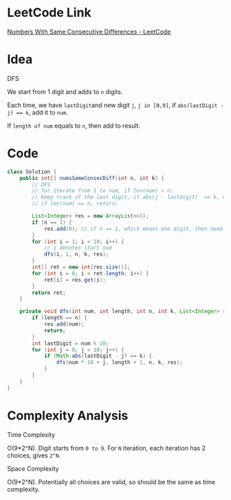 # LeetCode Link

[Numbers With Same Consecutive Differences - LeetCode](https://leetcode.com/problems/numbers-with-same-consecutive-differences/)

# Idea

DFS

We start from 1 digit and adds to `n` digits.

Each time, we have `lastDigit`and new digit `j`, `j in [0,9]`, if `abs(lastDigit - j) == k`, add it to `num`.

If `length of num` equals to `n`, then add to result.

# Code

```java
class Solution {
    public int[] numsSameConsecDiff(int n, int k) {
        // DFS
        // for iterate from 1 to num, if len(num) < n;
        // Keep track of the last digit, if abs(j - lastdigit)  == k, num = num * 10 + j;
        // if len(num) == n, return;

        List<Integer> res = new ArrayList<>();
        if (n == 1) {
            res.add(0); // if n == 1, which means one digit, then need add 0.
        }
        for (int i = 1; i < 10; i++) {
            // i denotes start num
            dfs(i, 1, n, k, res);
        }
        int[] ret = new int[res.size()];
        for (int i = 0; i < ret.length; i++) {
            ret[i] = res.get(i);
        }
        return ret;
    }

    private void dfs(int num, int length, int n, int k, List<Integer> res) {
        if (length == n) {
            res.add(num);
            return;
        }
        int lastDigit = num % 10;
        for (int j = 0; j < 10; j++) {
            if (Math.abs(lastDigit - j) == k) {
                dfs(num * 10 + j, length + 1, n, k, res);
            }
        }
    }
}
```

# Complexity Analysis

Time Complexity

O(9*2^N). Digit starts from `0 to 9`. For `N` iteration, each iteration has 2 choices, gives `2^N`.

Space Complexity

O(9*2^N). Potentially all choices are valid, so should be the same as time complexity.
